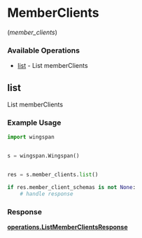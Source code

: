 # MemberClients
(*member_clients*)

### Available Operations

* [list](#list) - List memberClients

## list

List memberClients

### Example Usage

```python
import wingspan


s = wingspan.Wingspan()


res = s.member_clients.list()

if res.member_client_schemas is not None:
    # handle response
```


### Response

**[operations.ListMemberClientsResponse](../../models/operations/listmemberclientsresponse.md)**

